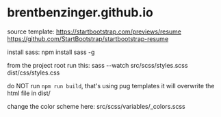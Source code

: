 # brentbenzinger.github.io

source template:
https://startbootstrap.com/previews/resume
https://github.com/StartBootstrap/startbootstrap-resume

install sass: npm install sass -g

from the project root run this: 
sass --watch src/scss/styles.scss dist/css/styles.css

do NOT run `npm run build`, that's using pug templates it will overwrite the html file in dist/

change the color scheme here:
src/scss/variables/_colors.scss
